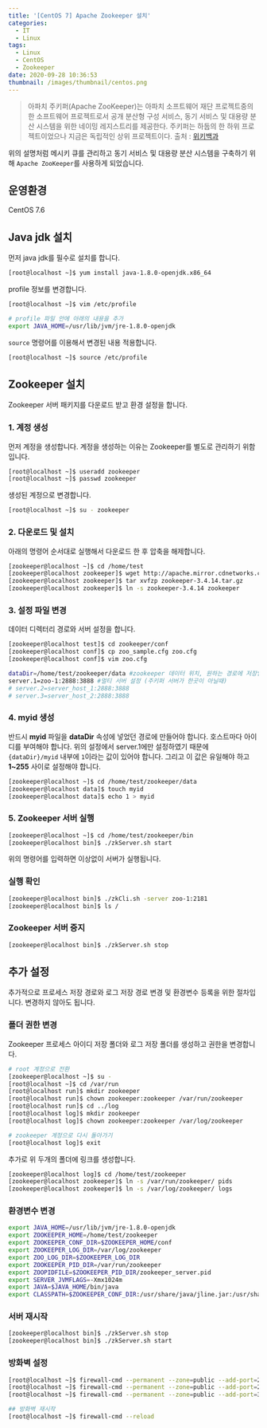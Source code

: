 ```yaml
---
title: '[CentOS 7] Apache Zookeeper 설치'
categories:
  - IT
  - Linux
tags:
  - Linux
  - CentOS
  - Zookeeper
date: 2020-09-28 10:36:53
thumbnail: /images/thumbnail/centos.png
---
```


> 아파치 주키퍼(Apache ZooKeeper)는 아파치 소프트웨어 재단 프로젝트중의 한 소프트웨어 프로젝트로서 공개 분산형 구성 서비스, 동기 서비스 및 대용량 분산 시스템을 위한 네이밍 레지스트리를 제공한다. 주키퍼는 하둡의 한 하위 프로젝트이었으나 지금은 독립적인 상위 프로젝트이다.
> 출처 : [위키백과](https://ko.wikipedia.org/wiki/%EC%95%84%ED%8C%8C%EC%B9%98_%EC%A3%BC%ED%82%A4%ED%8D%BC)

위의 설명처럼 메시키 큐를 관리하고 동기 서비스 및 대용량 분산 시스템을 구축하기 위해 `Apache ZooKeeper`를 사용하게 되었습니다.

## 운영환경

CentOS 7.6

## Java jdk 설치

먼저 java jdk를 필수로 설치를 합니다.

```bash
[root@localhost ~]$ yum install java-1.8.0-openjdk.x86_64
```

profile 정보를 변경합니다.

```bash
[root@localhost ~]$ vim /etc/profile

# profile 파일 안에 아래의 내용을 추가
export JAVA_HOME=/usr/lib/jvm/jre-1.8.0-openjdk
```

`source` 명령어를 이용해서 변경된 내용 적용합니다.

```bash
[root@localhost ~]$ source /etc/profile
```

## Zookeeper 설치

Zookeeper 서버 패키지를 다운로드 받고 환경 설정을 합니다.

### 1. 계정 생성

먼저 계정을 생성합니다. 계정을 생성하는 이유는 Zookeeper를 별도로 관리하기 위함입니다.

```bash
[root@localhost ~]$ useradd zookeeper
[root@localhost ~]$ passwd zookeeper
```

생성된 계정으로 변경합니다.

```bash
[root@localhost ~]$ su - zookeeper
```

### 2. 다운로드 및 설치

아래의 명령어 순서대로 실행해서 다운로드 한 후 압축을 해제합니다.

```bash
[zookeeper@localhost ~]$ cd /home/test
[zookeeper@localhost zookeeper]$ wget http://apache.mirror.cdnetworks.com/zookeeper/zookeeper-3.4.14/zookeeper-3.4.14.tar.gz
[zookeeper@localhost zookeeper]$ tar xvfzp zookeeper-3.4.14.tar.gz
[zookeeper@localhost zookeeper]$ ln -s zookeeper-3.4.14 zookeeper
```

### 3. 설정 파일 변경

데이터 디렉터리 경로와 서버 설정을 합니다.

```bash
[zookeeper@localhost test]$ cd zookeeper/conf
[zookeeper@localhost conf]$ cp zoo_sample.cfg zoo.cfg
[zookeeper@localhost conf]$ vim zoo.cfg

dataDir=/home/test/zookeeper/data #zookeeper 데이터 위치, 원하는 경로에 저장입력
server.1=zoo-1:2888:3888 #멀티 서버 설정 (주키퍼 서버가 한곳이 아닐때)
# server.2=server_host_1:2888:3888
# server.3=server_host_2:2888:3888
```

### 4. myid 생성

반드시 **myid** 파일을 **dataDir** 속성에 넣었던 경로에 만들어야 합니다. 호스트마다 아이디를 부여해야 합니다. 위의 설정에서 server.1에만 설정하였기 때문에 `{dataDir}/myid` 내부에 `1`이라는 값이 있어야 합니다. 그리고 이 값은 유일해야 하고 **1~255** 사이로 설정해야 합니다.

```bash
[zookeeper@localhost ~]$ cd /home/test/zookeeper/data
[zookeeper@localhost data]$ touch myid
[zookeeper@localhost data]$ echo 1 > myid
```

### 5. Zookeeper 서버 실행

```bash
[zookeeper@localhost ~]$ cd /home/test/zookeeper/bin
[zookeeper@localhost bin]$ ./zkServer.sh start
```

위의 명령어를 입력하면 이상없이 서버가 실행됩니다.

### 실행 확인

```bash
[zookeeper@localhost bin]$ ./zkCli.sh -server zoo-1:2181
[zookeeper@localhost bin]$ ls /
```

### Zookeeper 서버 중지

```bash
[zookeeper@localhost bin]$ ./zkServer.sh stop
```

## 추가 설정

추가적으로 프로세스 저장 경로와 로그 저장 경로 변경 및 환경변수 등록을 위한 절차입니다. 변경하지 않아도 됩니다.

### 폴더 권한 변경

Zookeeper 프로세스 아이디 저장 폴더와 로그 저장 폴더를 생성하고 권한을 변경합니다.

```bash
# root 계정으로 전환
[zookeeper@localhost ~]$ su -
[root@localhost ~]$ cd /var/run
[root@localhost run]$ mkdir zookeeper
[root@localhost run]$ chown zookeeper:zookeeper /var/run/zookeeper
[root@localhost run]$ cd ../log
[root@localhost log]$ mkdir zookeeper
[root@localhost log]$ chown zookeeper:zookeeper /var/log/zookeeper

# zookeeper 계정으로 다시 돌아가기
[root@localhost log]$ exit
```

추가로 위 두개의 폴더에 링크를 생성합니다.

```bash
[zookeeper@localhost log]$ cd /home/test/zookeeper
[zookeeper@localhost zookeeper]$ ln -s /var/run/zookeeper/ pids
[zookeeper@localhost zookeeper]$ ln -s /var/log/zookeeper/ logs
```

### 환경변수 변경

```bash
export JAVA_HOME=/usr/lib/jvm/jre-1.8.0-openjdk
export ZOOKEEPER_HOME=/home/test/zookeeper
export ZOOKEEPER_CONF_DIR=$ZOOKEEPER_HOME/conf
export ZOOKEEPER_LOG_DIR=/var/log/zookeeper
export ZOO_LOG_DIR=$ZOOKEEPER_LOG_DIR
export ZOOKEEPER_PID_DIR=/var/run/zookeeper
export ZOOPIDFILE=$ZOOKEEPER_PID_DIR/zookeeper_server.pid
export SERVER_JVMFLAGS=-Xmx1024m
export JAVA=$JAVA_HOME/bin/java
export CLASSPATH=$ZOOKEEPER_CONF_DIR:/usr/share/java/jline.jar:/usr/share/java/log4j-1.2.jar:/usr/share/java/xercesImpl.jar:/usr/share/java/xmlParserAPIs.jar:/usr/share/java/netty.jar:/usr/share/java/slf4j-api.jar:/usr/share/java/slf4j-log4j12.jar:/usr/share/java/zookeeper.jar
```

### 서버 재시작

```bash
[zookeeper@localhost bin]$ ./zkServer.sh stop
[zookeeper@localhost bin]$ ./zkServer.sh start
```

### 방화벽 설정

```bash
[root@localhost ~]$ firewall-cmd --permanent --zone=public --add-port=2181/tcp
[root@localhost ~]$ firewall-cmd --permanent --zone=public --add-port=2888/tcp
[root@localhost ~]$ firewall-cmd --permanent --zone=public --add-port=3888/tcp

## 방화벽 재시작
[root@localhost ~]$ firewall-cmd --reload
```
